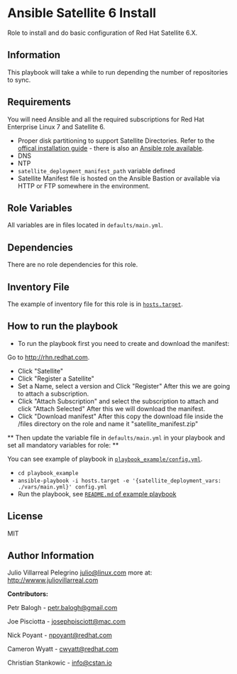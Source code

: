 Ansible Satellite 6 Install
===========================

Role to install and do basic configuration of Red Hat Satellite 6.X.

Information
-----------

This playbook will take a while to run depending the number of repositories to sync.

Requirements
------------

You will need Ansible and all the required subscriptions for Red Hat Enterprise Linux 7 and Satellite 6.

* Proper disk partitioning to support Satellite Directories. Refer to the [offical installation guide](https://access.redhat.com/documentation/en-us/red_hat_satellite/6.5/html/installing_satellite_server_from_a_connected_network/preparing_your_environment_for_installation#hardware_storage_prerequisites) - there is also an [Ansible role available](https://github.com/RedHatOfficial/ansible-redhat-satellite6/tree/master/roles/redhat_satellite6_storage).
* DNS
* NTP
* ``satellite_deployment_manifest_path`` variable defined 
* Satellite Manifest file is hosted on the Ansible Bastion or available via HTTP or FTP somewhere in the environment.

Role Variables
--------------

All variables are in files located in ``defaults/main.yml``.


Dependencies
------------

There are no role dependencies for this role.

Inventory File
----------

The example of inventory file for this role is in [``hosts.target``](playbook_example/hosts.target).

How to run the playbook
------------------------

* To run the playbook first you need to create and download the manifest:

Go to <http://rhn.redhat.com>.
- Click "Satellite"
- Click "Register a Satellite"
- Set a Name, select a version and Click "Register"
After this we are going to  attach a subscription.
- Click "Attach Subscription" and select the subscription to attach and click
"Attach Selected"
After this we will download the manifest.
- Click "Download manifest"
After this copy the download file inside the /files directory on the role and
name it "satellite_manifest.zip"

** Then update the variable file in ``defaults/main.yml`` in your playbook and
set all mandatory variables for role: **

You can see example of playbook in [``playbook_example/config.yml``](playbook_example/config.yml).

* ``cd playbook_example``
* ``ansible-playbook -i hosts.target -e '{satellite_deployment_vars: ./vars/main.yml}' config.yml``
* Run the playbook, see [``README.md`` of example playbook](playbook_example/README.md)

License
-------

MIT

Author Information
------------------

Julio Villarreal Pelegrino <julio@linux.com> more at: http://wwww.juliovillarreal.com

**Contributors:**

Petr Balogh - <petr.balogh@gmail.com>

Joe Pisciotta - <josephpisciott@mac.com>

Nick Poyant - <npoyant@redhat.com>

Cameron Wyatt - <cwyatt@redhat.com>

Christian Stankowic - <info@cstan.io>

